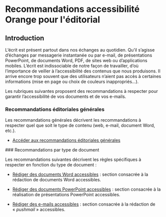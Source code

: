 # Recommandations accessibilité Orange pour l'éditorial

<script>$(document).ready(function () {
    setBreadcrumb([{"label":"Présentation"}]);
});</script>

## Introduction
L’écrit est présent partout dans nos échanges au quotidien. Qu’il s’agisse d’échanges par messagerie instantanée ou par e-mail, de présentations PowerPoint, de documents Word, <abbr>PDF</abbr>, de sites web ou d’applications mobiles. L’écrit est indissociable de notre façon de travailler, d’où l’importance de veiller à l’accessibilité des contenus que nous produisons. Il arrive encore trop souvent que des utilisateurs n’aient pas accès à certaines informations (mise en page ou choix de couleurs inappropriés…).  

Les rubriques suivantes proposent des recommandations à respecter pour garantir l’accessibilité de vos documents et de vos e-mails. 

### Recommandations éditoriales générales
Les recommandations générales décrivent les recommandations à respecter quel que soit le type de contenu (web, e-mail, document Word, etc.).
<ul role="presentation">
<li><a href="./editorial.html">Accéder aux recommandations éditoriales générales</a></li>
</ul>
### Recommandations par type de document

Les recommandations suivantes décrivent les règles spécifiques à respecter en fonction du type de document&nbsp;:
- [Rédiger des documents Word accessibles](./word.html)&nbsp;: section consacrée à la rédaction de documents Word accessibles.

- [Rédiger des documents PowerPoint accessibles](./powerpoint.html)&nbsp;: section consacrée à la réalisation de présentations PowerPoint accessibles.

- [Rédiger des e-mails accessibles](./pushmail.html)&nbsp;: section consacrée à la rédaction de «&nbsp;<i lang="en">pushmail</i>&nbsp;» accessibles.

&nbsp;
<!--  This file is part of a11y-guidelines | Our vision of mobile & web accessibility guidelines and best practices, with valid/invalid examples.
 Copyright (C) 2016  Orange SA
 See the Creative Commons Legal Code Attribution-ShareAlike 3.0 Unported License for more details (LICENSE file). -->